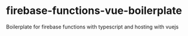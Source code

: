 # firebase-functions-vue-boilerplate
Boilerplate for firebase functions with typescript and hosting with vuejs
